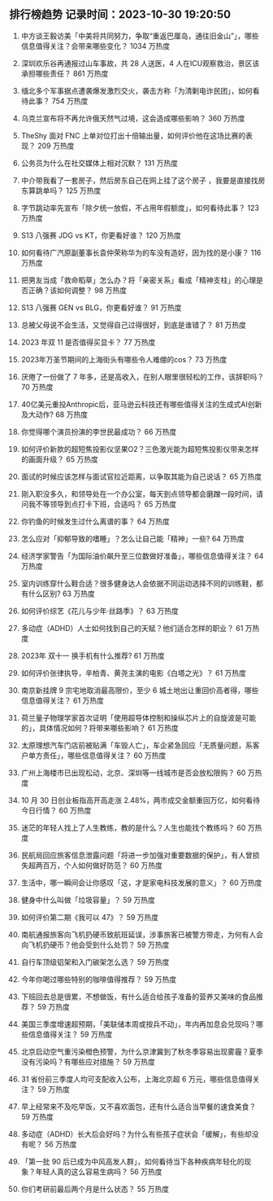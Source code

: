 
## 排行榜趋势 记录时间：2023-10-30 19:20:50
  
  1. 中方谈王毅访美「中美将共同努力，争取“重返巴厘岛，通往旧金山”」，哪些信息值得关注？会带来哪些变化？ 1034 万热度
    
  2. 深圳欢乐谷再通报过山车事故，共 28 人送医，4 人在ICU观察救治，景区该承担哪些责任？ 861 万热度
    
  3. 缅北多个军事据点遭袭爆发激烈交火，袭击方称「为清剿电诈民团」，如何看待此事？ 754 万热度
    
  4. 乌克兰宣布将不再允许俄天然气过境，这会造成哪些影响？ 360 万热度
    
  5. TheShy 面对 FNC 上单对位打出十倍输出量，如何评价他在这场比赛的表现？ 209 万热度
    
  6. 公务员为什么在社交媒体上相对沉默？ 131 万热度
    
  7. 中介带我看了一套房子，然后房东自己在网上挂了这个房子 ，我要是直接找房东算跳单吗？ 125 万热度
    
  8. 字节跳动率先宣布「除夕统一放假，不占用年假额度」，如何看待此事？ 123 万热度
    
  9. S13 八强赛 JDG vs KT，你更看好谁？ 120 万热度
    
  10. 如何看待广汽原副董事长袁仲荣称华为的车没有造好，因为找的是小康？ 116 万热度
    
  11. 把男友当成「救命稻草」怎么办？将「亲密关系」看成「精神支柱」的心理是否正确？该如何调整？ 98 万热度
    
  12. S13 八强赛 GEN vs BLG，你更看好谁？ 91 万热度
    
  13. 总被父母说不会生活，又觉得自己过得很好，到底是谁错了？ 81 万热度
    
  14. 2023 年双 11 是否值得买显卡？ 77 万热度
    
  15. 2023年万圣节期间的上海街头有哪些令人难绷的cos？ 73 万热度
    
  16. 厌倦了一份做了 7 年多，还是高收入，在别人眼里很轻松的工作，该辞职吗？ 70 万热度
    
  17. 40亿美元重投Anthropic后，亚马逊云科技还有哪些值得关注的生成式AI创新及大动作? 68 万热度
    
  18. 你觉得哪个演员扮演的李世民最成功？ 66 万热度
    
  19. 如何评价新款的超短焦投影仪坚果O2？三色激光能为超短焦投影仪带来怎样的画面升级？ 65 万热度
    
  20. 面试的时候应该怎样与面试官拉近距离，以争取其能为自己说话？ 65 万热度
    
  21. 刚入职没多久，和领导处在一个办公室，每天到点领导都会磨蹭一段时间，请问我不等领导到点打卡下班，合适吗？ 65 万热度
    
  22. 你钓鱼的时候发生过什么离谱的事？ 64 万热度
    
  23. 怎么应对「抑郁导致的嗜睡」？怎么让自己能「精神」一些? 64 万热度
    
  24. 经济学家警告「为国际油价飙升至三位数做好准备」，哪些信息值得关注？ 64 万热度
    
  25. 室内训练穿什么鞋合适？很多健身达人会依据不同运动选择不同的训练鞋，都有什么区别? 63 万热度
    
  26. 如何评价综艺《花儿与少年·丝路季》？ 63 万热度
    
  27. 多动症（ADHD）人士如何找到自己的天赋？他们适合怎样的职业？ 61 万热度
    
  28. 2023年 双十一 换手机有什么推荐? 61 万热度
    
  29. 如何评价张律执导，辛柏青、黄尧主演的电影《白塔之光》？ 61 万热度
    
  30. 南京新挂牌 9 宗宅地取消最高限价，至少 6 城土地出让重回价高者得，哪些信息值得关注？ 61 万热度
    
  31. 荷兰量子物理学家首次证明「使用超导体控制和操纵芯片上的自旋波是可能的」，具体情况如何？将带来哪些影响？ 61 万热度
    
  32. 太原理想汽车门店前被贴满「车毁人亡」，车企紧急回应「无质量问题，系客户单方责任」，哪些信息值得关注？ 60 万热度
    
  33. 广州上海楼市已出现松动，北京、深圳等一线城市是否会放松限购？ 60 万热度
    
  34. 10 月 30 日创业板指高开高走涨 2.48%，两市成交金额重回万亿，如何看待今日行情？ 60 万热度
    
  35. 迷茫的年轻人找上了人生教练，教的是什么？人生也能找个教练吗？ 60 万热度
    
  36. 民航局回应旅客信息泄露问题「将进一步加强对重要数据的保护」，有人曾损失超两百万，个人如何做好防范？ 60 万热度
    
  37. 生活中，哪一瞬间会让你感叹「这，才是家电科技发展的意义」？ 60 万热度
    
  38. 健身中什么叫做「垃圾容量」？ 59 万热度
    
  39. 如何评价第二期《我可以 47》？ 59 万热度
    
  40. 南航通报旅客向飞机扔硬币致航班延误，涉事旅客已被警方带走，为何有人会向飞机扔硬币？他会受到什么处罚？ 59 万热度
    
  41. 自行车顶级铝架和入门碳架怎么选？ 59 万热度
    
  42. 今年你喝过哪些特别的咖啡值得推荐？ 59 万热度
    
  43. 下班回去总是很累，不想做饭，有什么适合给孩子准备的营养又美味的食品推荐？ 59 万热度
    
  44. 美国三季度增速超预期，「美联储本周或按兵不动」，年内再加息会兑现吗？哪些信息值得关注？ 59 万热度
    
  45. 北京启动空气重污染橙色预警，为什么京津冀到了秋冬季容易出现雾霾？夏季没有污染吗？有哪些应对措施？ 59 万热度
    
  46. 31 省份前三季度人均可支配收入公布，上海北京超 6 万元，哪些信息值得关注？ 59 万热度
    
  47. 早上经常来不及吃早饭，又不喜欢面包，还有什么适合当早餐的速食美食？ 59 万热度
    
  48. 多动症（ADHD）长大后会好吗？为什么有些孩子症状会「缓解」，有些却没有呢？ 56 万热度
    
  49. 「第一批 90 后已成为中风高发人群」，如何看待当下各种疾病年轻化的现象？年轻人真的这么容易生病吗？ 56 万热度
    
  50. 你们考研前最后两个月是什么状态？ 55 万热度
    